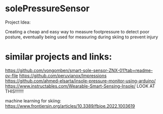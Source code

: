# solePressureSensor

Project Idea:

Creating a cheap and easy way to measure footpressure to detect poor posture, eventually being used for measuring during skiing to prevent injury

# similar projects and links:

https://github.com/vongomben/smart-sole-sensor-ZNX-01?tab=readme-ov-file
https://github.com/peruvianox/Impressions
https://github.com/ahmed-elsarta/insole-pressure-monitor-using-arduino/
https://www.instructables.com/Wearable-Smart-Sensing-Insole/ LOOK AT THIS!!!!!!!

machine learning for skiing: 
https://www.frontiersin.org/articles/10.3389/fbioe.2022.1003619
